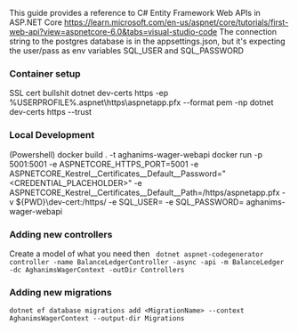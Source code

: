 This guide provides a reference to C# Entity Framework Web APIs in ASP.NET Core
https://learn.microsoft.com/en-us/aspnet/core/tutorials/first-web-api?view=aspnetcore-6.0&tabs=visual-studio-code
The connection string to the postgres database is in the appsettings.json, but it's expecting the user/pass as env variables SQL_USER and SQL_PASSWORD

### Container setup
SSL cert bullshit
dotnet dev-certs https -ep %USERPROFILE%\.aspnet\https\aspnetapp.pfx --format pem -np
dotnet dev-certs https --trust

### Local Development
(Powershell)
docker build . -t aghanims-wager-webapi
docker run -p 5001:5001 -e ASPNETCORE_HTTPS_PORT=5001 -e ASPNETCORE_Kestrel__Certificates__Default__Password="<CREDENTIAL_PLACEHOLDER>" -e ASPNETCORE_Kestrel__Certificates__Default__Path=/https/aspnetapp.pfx -v ${PWD}\dev-cert:/https/ -e SQL_USER=<sqluser> -e SQL_PASSWORD=<sqluser>  aghanims-wager-webapi

### Adding new controllers
Create a model of what you need then
` dotnet aspnet-codegenerator controller -name BalanceLedgerController -async -api -m BalanceLedger -dc AghanimsWagerContext -outDir Controllers`

### Adding new migrations
`dotnet ef database migrations add <MigrationName> --context AghanimsWagerContext --output-dir Migrations`